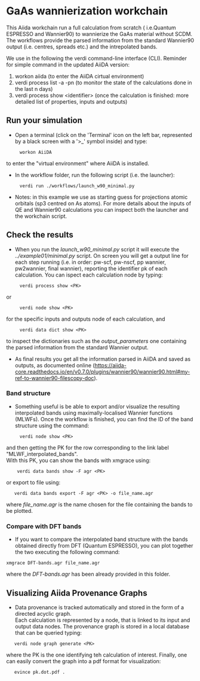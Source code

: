 # GaAs wannierization workchain

This Aiida workchain run a full calculation from scratch ( i.e.Quantum ESPRESSO and Wannier90) to wannierize  the GaAs material without SCDM.
The workflows provide the parsed information from the standard Wannier90 output (i.e. centres, spreads etc.) and the intrepolated bands.

 We use in the following the  verdi command-line interface (CLI). Reminder for simple command in the updated AiiDA version:
1. workon aiida  (to enter the AiiDA cirtual environment)
2. verdi process list -a -pn (to monitor the state of the calculations done in the last n days)
3. verdi process show \<identifier> (once the calculation is finished: more detailed list of properties, inputs and outputs) 

## Run your simulation

- Open a terminal (click on the 'Terminal' icon on the left bar, represented  by a black screen with a '>_' symbol inside) and type:
``` 
     workon AiiDA
``` 

  to enter the "virtual environment" where AiiDA is installed.

  - In the workflow folder, run the following script (i.e. the launcher):

```    
     verdi run ./workflows/launch_w90_minimal.py 
``` 
- Notes: in this example we use as starting guess for projections atomic orbitals (sp3 centred on As atoms). For more 
  details about the inputs of QE and Wannier90 calculations you can inspect both the launcher and the workchain script.


## Check the results

- When you run the *launch_w90_minimal.py* script it will execute the *../example01/minimal.py* script. On screen you will get a output line for each step running (i.e. in order: pw-scf, pw-nscf, pp wannier, pw2wannier, final wannier), reporting the identifier pk of each calculation. You can ispect each calculation node by typing:

``` 
     verdi process show <PK>
``` 
  or

```   
     verdi node show <PK>

``` 
  for the specific inputs and outputs node of each calculation, and 
``` 
     verdi data dict show <PK>
``` 
 to inspect the dictionaries such as the *output_parameters* one containing the parsed information from the standard Wannier output.

- As final results you get all the information parsed in AiiDA and saved as outputs, as documented online (https://aiida-core.readthedocs.io/en/v0.7.0/plugins/wannier90/wannier90.html#my-ref-to-wannier90-filescopy-doc).

### Band structure

- Something useful is be able to export and/or visualize the resulting interpolated bands using maximally-localised Wannier functions (MLWFs).
Once the workflow is finished, you can find the ID of the band structure using the command:
```
     verdi node show <PK>
```
and then getting the PK for the row corresponding to the link label "MLWF_interpolated_bands".     
With this PK, you can show the bands with xmgrace using:
```
    verdi data bands show -F agr <PK> 
```
or export to file using:
```
   verdi data bands export -F agr <PK> -o file_name.agr
```
where *file_name.agr* is the name chosen for the file containing the bands to be plotted.

### Compare with DFT bands

- If you want to compare the interpolated band structure with the bands obtained directly from DFT (Quantum ESPRESSO),  you can plot together the two executing the following command:
```
xmgrace DFT-bands.agr file_name.agr 
```
where the *DFT-bands.agr* has been already provided in this folder.



## Visualizing Aiida Provenance Graphs

- Data provenance is tracked automatically and stored in the form of a directed acyclic graph.  
Each  calculation is represented by a node, that is linked to its input and output data nodes.
The provenance graph is stored  in a local database that can be queried typing:
```
   verdi node graph generate <PK>
```   
where the PK is the one identifying teh calculation of interest. Finally, one can easily 
convert the graph into a pdf format for visualization:
```
   evince pk.dot.pdf .
```